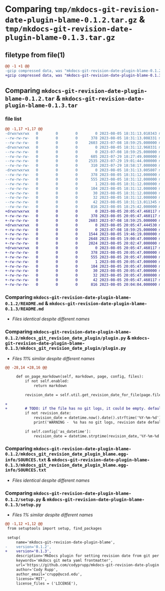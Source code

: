 # Comparing `tmp/mkdocs-git-revision-date-plugin-blame-0.1.2.tar.gz` & `tmp/mkdocs-git-revision-date-plugin-blame-0.1.3.tar.gz`

## filetype from file(1)

```diff
@@ -1 +1 @@
-gzip compressed data, was "mkdocs-git-revision-date-plugin-blame-0.1.2.tar", last modified: Sat Aug  5 18:31:13 2023, max compression
+gzip compressed data, was "mkdocs-git-revision-date-plugin-blame-0.1.3.tar", last modified: Sat Aug  5 20:05:47 2023, max compression
```

## Comparing `mkdocs-git-revision-date-plugin-blame-0.1.2.tar` & `mkdocs-git-revision-date-plugin-blame-0.1.3.tar`

### file list

```diff
@@ -1,17 +1,17 @@
-drwxrwxrwx   0        0        0        0 2023-08-05 18:31:13.010343 mkdocs-git-revision-date-plugin-blame-0.1.2/
--rw-rw-rw-   0        0        0      378 2023-08-05 18:31:13.008331 mkdocs-git-revision-date-plugin-blame-0.1.2/PKG-INFO
--rw-rw-rw-   0        0        0     2603 2023-07-08 18:59:25.000000 mkdocs-git-revision-date-plugin-blame-0.1.2/README.md
-drwxrwxrwx   0        0        0        0 2023-08-05 18:31:12.960331 mkdocs-git-revision-date-plugin-blame-0.1.2/mkdocs_git_revision_date_plugin/
--rw-rw-rw-   0        0        0        0 2023-07-08 18:59:25.000000 mkdocs-git-revision-date-plugin-blame-0.1.2/mkdocs_git_revision_date_plugin/__init__.py
--rw-rw-rw-   0        0        0      605 2023-07-29 18:27:49.000000 mkdocs-git-revision-date-plugin-blame-0.1.2/mkdocs_git_revision_date_plugin/gitTest.py
--rw-rw-rw-   0        0        0     2535 2023-07-29 19:01:44.000000 mkdocs-git-revision-date-plugin-blame-0.1.2/mkdocs_git_revision_date_plugin/plugin.py
--rw-rw-rw-   0        0        0      310 2023-07-29 18:58:17.000000 mkdocs-git-revision-date-plugin-blame-0.1.2/mkdocs_git_revision_date_plugin/util.py
-drwxrwxrwx   0        0        0        0 2023-08-05 18:31:13.005807 mkdocs-git-revision-date-plugin-blame-0.1.2/mkdocs_git_revision_date_plugin_blame.egg-info/
--rw-rw-rw-   0        0        0      378 2023-08-05 18:31:12.000000 mkdocs-git-revision-date-plugin-blame-0.1.2/mkdocs_git_revision_date_plugin_blame.egg-info/PKG-INFO
--rw-rw-rw-   0        0        0      555 2023-08-05 18:31:12.000000 mkdocs-git-revision-date-plugin-blame-0.1.2/mkdocs_git_revision_date_plugin_blame.egg-info/SOURCES.txt
--rw-rw-rw-   0        0        0        1 2023-08-05 18:31:12.000000 mkdocs-git-revision-date-plugin-blame-0.1.2/mkdocs_git_revision_date_plugin_blame.egg-info/dependency_links.txt
--rw-rw-rw-   0        0        0      104 2023-08-05 18:31:12.000000 mkdocs-git-revision-date-plugin-blame-0.1.2/mkdocs_git_revision_date_plugin_blame.egg-info/entry_points.txt
--rw-rw-rw-   0        0        0       30 2023-08-05 18:31:12.000000 mkdocs-git-revision-date-plugin-blame-0.1.2/mkdocs_git_revision_date_plugin_blame.egg-info/requires.txt
--rw-rw-rw-   0        0        0       32 2023-08-05 18:31:12.000000 mkdocs-git-revision-date-plugin-blame-0.1.2/mkdocs_git_revision_date_plugin_blame.egg-info/top_level.txt
--rw-rw-rw-   0        0        0       42 2023-08-05 18:31:13.011345 mkdocs-git-revision-date-plugin-blame-0.1.2/setup.cfg
--rw-rw-rw-   0        0        0      816 2023-08-05 18:25:42.000000 mkdocs-git-revision-date-plugin-blame-0.1.2/setup.py
+drwxrwxrwx   0        0        0        0 2023-08-05 20:05:47.460117 mkdocs-git-revision-date-plugin-blame-0.1.3/
+-rw-rw-rw-   0        0        0      378 2023-08-05 20:05:47.460117 mkdocs-git-revision-date-plugin-blame-0.1.3/PKG-INFO
+-rw-rw-rw-   0        0        0     2603 2023-07-08 18:59:25.000000 mkdocs-git-revision-date-plugin-blame-0.1.3/README.md
+drwxrwxrwx   0        0        0        0 2023-08-05 20:05:47.444530 mkdocs-git-revision-date-plugin-blame-0.1.3/mkdocs_git_revision_date_plugin/
+-rw-rw-rw-   0        0        0        0 2023-07-08 18:59:25.000000 mkdocs-git-revision-date-plugin-blame-0.1.3/mkdocs_git_revision_date_plugin/__init__.py
+-rw-rw-rw-   0        0        0     1544 2023-08-05 19:46:19.000000 mkdocs-git-revision-date-plugin-blame-0.1.3/mkdocs_git_revision_date_plugin/gitTest.py
+-rw-rw-rw-   0        0        0     2648 2023-08-05 19:00:47.000000 mkdocs-git-revision-date-plugin-blame-0.1.3/mkdocs_git_revision_date_plugin/plugin.py
+-rw-rw-rw-   0        0        0     2024 2023-08-05 20:02:47.000000 mkdocs-git-revision-date-plugin-blame-0.1.3/mkdocs_git_revision_date_plugin/util.py
+drwxrwxrwx   0        0        0        0 2023-08-05 20:05:47.460117 mkdocs-git-revision-date-plugin-blame-0.1.3/mkdocs_git_revision_date_plugin_blame.egg-info/
+-rw-rw-rw-   0        0        0      378 2023-08-05 20:05:47.000000 mkdocs-git-revision-date-plugin-blame-0.1.3/mkdocs_git_revision_date_plugin_blame.egg-info/PKG-INFO
+-rw-rw-rw-   0        0        0      555 2023-08-05 20:05:47.000000 mkdocs-git-revision-date-plugin-blame-0.1.3/mkdocs_git_revision_date_plugin_blame.egg-info/SOURCES.txt
+-rw-rw-rw-   0        0        0        1 2023-08-05 20:05:47.000000 mkdocs-git-revision-date-plugin-blame-0.1.3/mkdocs_git_revision_date_plugin_blame.egg-info/dependency_links.txt
+-rw-rw-rw-   0        0        0      104 2023-08-05 20:05:47.000000 mkdocs-git-revision-date-plugin-blame-0.1.3/mkdocs_git_revision_date_plugin_blame.egg-info/entry_points.txt
+-rw-rw-rw-   0        0        0       30 2023-08-05 20:05:47.000000 mkdocs-git-revision-date-plugin-blame-0.1.3/mkdocs_git_revision_date_plugin_blame.egg-info/requires.txt
+-rw-rw-rw-   0        0        0       32 2023-08-05 20:05:47.000000 mkdocs-git-revision-date-plugin-blame-0.1.3/mkdocs_git_revision_date_plugin_blame.egg-info/top_level.txt
+-rw-rw-rw-   0        0        0       42 2023-08-05 20:05:47.460117 mkdocs-git-revision-date-plugin-blame-0.1.3/setup.cfg
+-rw-rw-rw-   0        0        0      816 2023-08-05 20:04:04.000000 mkdocs-git-revision-date-plugin-blame-0.1.3/setup.py
```

### Comparing `mkdocs-git-revision-date-plugin-blame-0.1.2/README.md` & `mkdocs-git-revision-date-plugin-blame-0.1.3/README.md`

 * *Files identical despite different names*

### Comparing `mkdocs-git-revision-date-plugin-blame-0.1.2/mkdocs_git_revision_date_plugin/plugin.py` & `mkdocs-git-revision-date-plugin-blame-0.1.3/mkdocs_git_revision_date_plugin/plugin.py`

 * *Files 11% similar despite different names*

```diff
@@ -28,14 +28,16 @@
 
     def on_page_markdown(self, markdown, page, config, files):
         if not self.enabled:
             return markdown
 
         revision_date = self.util.get_revision_date_for_file(page.file.abs_src_path)
 
+
+        # TODO: if the file has no git logs, it could be empty. default to date the file was created instead?
         if not revision_date:
             revision_date = datetime.now().date().strftime('%Y-%m-%d')
             print('WARNING -  %s has no git logs, revision date defaulting to today\'s date' % page.file.src_path)
 
         if self.config['as_datetime']:
             revision_date = datetime.strptime(revision_date,'%Y-%m-%d')
```

### Comparing `mkdocs-git-revision-date-plugin-blame-0.1.2/mkdocs_git_revision_date_plugin_blame.egg-info/SOURCES.txt` & `mkdocs-git-revision-date-plugin-blame-0.1.3/mkdocs_git_revision_date_plugin_blame.egg-info/SOURCES.txt`

 * *Files identical despite different names*

### Comparing `mkdocs-git-revision-date-plugin-blame-0.1.2/setup.py` & `mkdocs-git-revision-date-plugin-blame-0.1.3/setup.py`

 * *Files 1% similar despite different names*

```diff
@@ -1,12 +1,12 @@
 from setuptools import setup, find_packages
 
 setup(
     name='mkdocs-git-revision-date-plugin-blame',
-    version='0.1.2',
+    version='0.1.3',
     description='MkDocs plugin for setting revision date from git per markdown file using blame.',
     keywords='mkdocs git meta yaml frontmatter',
     url='https://github.com/codyprupp/mkdocs-git-revision-date-plugin',
     author='Cody Rupp',
     author_email='crupp@ucsd.edu',
     license='MIT',
     license_files = ('LICENSE'),
```

